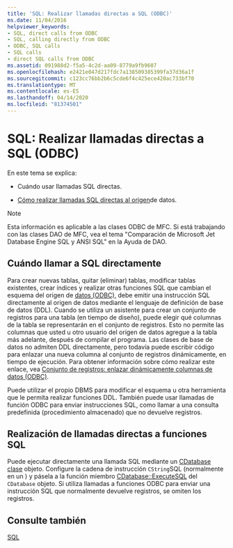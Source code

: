 ```yaml
---
title: 'SQL: Realizar llamadas directas a SQL (ODBC)'
ms.date: 11/04/2016
helpviewer_keywords:
- SQL, direct calls from ODBC
- SQL, calling directly from ODBC
- ODBC, SQL calls
- SQL calls
- direct SQL calls from ODBC
ms.assetid: 091988d2-f5a5-4c2d-aa09-8779a9fb9607
ms.openlocfilehash: e2421e047d217fdc7a138509385399fa37d36a1f
ms.sourcegitcommit: c123cc76bb2b6c5cde6f4c425ece420ac733bf70
ms.translationtype: MT
ms.contentlocale: es-ES
ms.lasthandoff: 04/14/2020
ms.locfileid: "81374501"
---
```

# <a name="sql-making-direct-sql-calls-odbc"></a>SQL: Realizar llamadas directas a SQL (ODBC)

En este tema se explica:

- Cuándo usar llamadas SQL directas.

- [Cómo realizar llamadas SQL directas al origen](#_core_making_direct_sql_function_calls)de datos.

> [!NOTE]
> Esta información es aplicable a las clases ODBC de MFC. Si está trabajando con las clases DAO de MFC, vea el tema "Comparación de Microsoft Jet Database Engine SQL y ANSI SQL" en la Ayuda de DAO.

## <a name="when-to-call-sql-directly"></a><a name="_core_when_to_call_sql_directly"></a>Cuándo llamar a SQL directamente

Para crear nuevas tablas, quitar (eliminar) tablas, modificar tablas existentes, crear índices y realizar otras funciones SQL que cambian el esquema del origen de [datos (ODBC),](../../data/odbc/data-source-odbc.md) debe emitir una instrucción SQL directamente al origen de datos mediante el lenguaje de definición de base de datos (DDL). Cuando se utiliza un asistente para crear un conjunto de registros para una tabla (en tiempo de diseño), puede elegir qué columnas de la tabla se representarán en el conjunto de registros. Esto no permite las columnas que usted u otro usuario del origen de datos agregue a la tabla más adelante, después de compilar el programa. Las clases de base de datos no admiten DDL directamente, pero todavía puede escribir código para enlazar una nueva columna al conjunto de registros dinámicamente, en tiempo de ejecución. Para obtener información sobre cómo realizar este enlace, vea [Conjunto de registros: enlazar dinámicamente columnas de datos (ODBC)](../../data/odbc/recordset-dynamically-binding-data-columns-odbc.md).

Puede utilizar el propio DBMS para modificar el esquema u otra herramienta que le permita realizar funciones DDL. También puede usar llamadas de función ODBC para enviar instrucciones SQL, como llamar a una consulta predefinida (procedimiento almacenado) que no devuelve registros.

## <a name="making-direct-sql-function-calls"></a><a name="_core_making_direct_sql_function_calls"></a>Realización de llamadas directas a funciones SQL

Puede ejecutar directamente una llamada SQL mediante un [CDatabase clase](../../mfc/reference/cdatabase-class.md) objeto. Configure la cadena de instrucción `CString`SQL (normalmente en un ) y pásela a la función miembro [CDatabase::ExecuteSQL](../../mfc/reference/cdatabase-class.md#executesql) del `CDatabase` objeto. Si utiliza llamadas a funciones ODBC para enviar una instrucción SQL que normalmente devuelve registros, se omiten los registros.

## <a name="see-also"></a>Consulte también

[SQL](../../data/odbc/sql.md)
